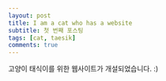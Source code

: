 ```yaml
---
layout: post
title: I am a cat who has a website
subtitle: 첫 번째 포스팅
tags: [cat, taesik]
comments: true
---
```


고양이 태식이를 위한 웹사이트가 개설되었습니다. :)


